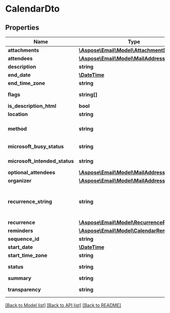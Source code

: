 # CalendarDto

## Properties
Name | Type | Description | Notes
------------ | ------------- | ------------- | -------------
**attachments** | [**\Aspose\Email\Model\Attachment[]**](Attachment.md) | Document attachments. | [optional] 
**attendees** | [**\Aspose\Email\Model\MailAddress[]**](MailAddress.md) | Event attendees. | 
**description** | **string** | Description. | [optional] 
**end_date** | [**\DateTime**](\DateTime.md) | End date. | 
**end_time_zone** | **string** | End time zone. | [optional] 
**flags** | **string[]** | Appointment flags. Items: Enumerates iCalendar flags. Enum, available values: None, AllDayEvent | [optional] 
**is_description_html** | **bool** | Indicates if description is in HTML format. | 
**location** | **string** | Location. | 
**method** | **string** | Defines the iCalendar object method type associated with the calendar document. Enum, available values: None, Publish, Request, Reply, Add, Cancel, Refresh, Counter, DeclineCounter | 
**microsoft_busy_status** | **string** | Specifies the BUSY status. Enum, available values: NotDefined, Free, Tentative, Busy, Oof | 
**microsoft_intended_status** | **string** | Specifies the INTENDED status. Enum, available values: NotDefined, Free, Tentative, Busy, Oof | 
**optional_attendees** | [**\Aspose\Email\Model\MailAddress[]**](MailAddress.md) | Optional attendees. | [optional] 
**organizer** | [**\Aspose\Email\Model\MailAddress**](MailAddress.md) | Event organizer. | 
**recurrence_string** | **string** | Deprecated, use 'Recurrence' property. String representation of recurrence pattern (See iCalendar RFC, \"Recurrence rule\" section). For example:               For daily recurrence:         \"FREQ=DAILY;COUNT=10;WKST=MO\"                   For monthly recurrence:         \"BYSETPOS=1;BYDAY=MO,TU,WE,TH,FR;FREQ=MONTHLY;INTERVAL=10;WKST=MO\"                   For yearly recurrence:         \"BYMONTHDAY=30;BYMONTH=1;FREQ=YEARLY;WKST=MO\" | [optional] 
**recurrence** | [**\Aspose\Email\Model\RecurrencePatternDto**](RecurrencePatternDto.md) | Recurrence pattern | [optional] 
**reminders** | [**\Aspose\Email\Model\CalendarReminder[]**](CalendarReminder.md) | Reminders. | [optional] 
**sequence_id** | **string** | The sequence id. Read only. | [optional] 
**start_date** | [**\DateTime**](\DateTime.md) | Start date. | 
**start_time_zone** | **string** | Start time zone. | [optional] 
**status** | **string** | Defines the overall status or confirmation for the calendar document. Enum, available values: NotDefined, Cancelled, Tentative, Confirmed | 
**summary** | **string** | Summary. | [optional] 
**transparency** | **string** | Specifies whether or not this appointment is intended to be visible in availability searches. Enum, available values: NotDefined, Transparent, Opaque | 



[[Back to Model list]](README.md#documentation-for-models) [[Back to API list]](README.md#documentation-for-api-endpoints) [[Back to README]](README.md)


